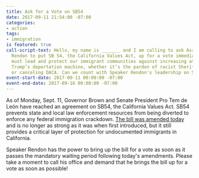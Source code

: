 ```yaml
---
title: Ask for a Vote on SB54
date: 2017-09-11 21:54:00 -07:00
categories:
- action
tags:
- immigration
is featured: true
call-script-text: Hello, my name is _______ and I am calling to ask Assembly Speaker
  Rendon to put SB 54, the California Values Act, up for a vote immediately. California
  must lead and protect our immigrant communities against increasing attacks from
  Trump’s deportation machine, whether it’s the pardon of racist Sheriff Joe Arpaio
  or canceling DACA. Can we count with Speaker Rendon's leadership on SB 54?
event-start-date: 2017-09-11 00:00:00 -07:00
event-end-date: 2017-09-16 00:00:00 -07:00
---
```


As of Monday, Sept. 11, Governor Brown and Senate President Pro Tem de León have reached an agreement on SB54, the California Values Act. SB54 prevents state and local law enforcement resources from being diverted to enforce any federal immigration crackdown. [The bill was amended today](http://www.mercurynews.com/2017/09/11/last-minute-changes-narrow-california-sanctuary-state-immigration-bill/) and is no longer as strong as it was when first introduced, but it still provides a critical layer of protection for undocumented immigrants in California.

Speaker Rendon has the power to bring up the bill for a vote as soon as it passes the mandatory waiting period following today's amendments. Please take a moment to call his office and demand that he brings the bill up for a vote as soon as possible! 

